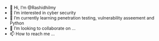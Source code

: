 - 👋 Hi, I’m @Rashidhilmy
- 👀 I’m interested in cyber security
- 🌱 I’m currently learning penetration testing, vulnerability asseement and Python 
- 💞️ I’m looking to collaborate on ...
- 📫 How to reach me ...

<!---
Rashidhilmy/Rashidhilmy is a ✨ special ✨ repository because its `README.md` (this file) appears on your GitHub profile.
You can click the Preview link to take a look at your changes.
--->
